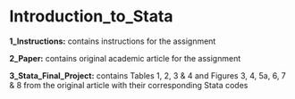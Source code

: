 # Introduction_to_Stata

**1_Instructions:** contains instructions for the assignment  

**2_Paper:** contains original academic article for the assignment  

**3_Stata_Final_Project:** contains Tables 1, 2, 3 & 4 and Figures 3, 4, 5a, 6, 7 & 8 from the original article with their corresponding Stata codes
